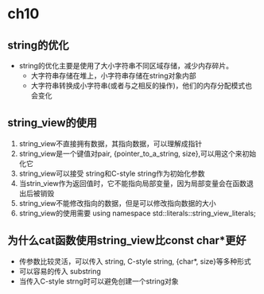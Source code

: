 # ch10

## string的优化
- string的优化主要是使用了大小字符串不同区域存储，减少内存碎片。
  - 大字符串存储在堆上，小字符串存储在string对象内部
  - 大字符串转换成小字符串(或者与之相反的操作)，他们的内存分配模式也会变化

## string_view的使用
1. string_view不直接拥有数据，其指向数据，可以理解成指针
2. string_view是一个键值对pair, {pointer_to_a_string, size},可以用这个来初始化它
3. string_view可以接受 string和C-style string作为初始化参数
4. 当strin_view作为返回值时，它不能指向局部变量，因为局部变量会在函数退出后被销毁
5. string_view不能修改指向的数据，但是可以修改指向数据的大小 
6. string_view的使用需要 using namespace std::literals::string_view_literals;


## 为什么cat函数使用string_view比const char*更好
- 传参数比较灵活，可以传入 string, C-style string, {char*, size}等多种形式
- 可以容易的传入 substring
- 当传入C-style strng时可以避免创建一个string对象
